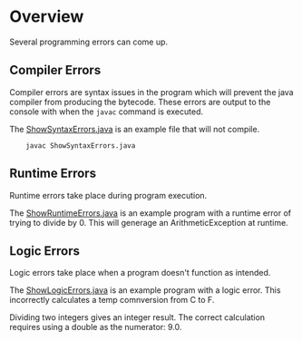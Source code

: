 # Overview

Several programming errors can come up.

## Compiler Errors

Compiler errors are syntax issues in the program which will prevent the java compiler from producing the bytecode.  These errors are output to the console with when the `javac` command is executed.

The [ShowSyntaxErrors.java](ShowSyntaxErrors.java) is an example file that will not compile.

````
    javac ShowSyntaxErrors.java
````

## Runtime Errors

Runtime errors take place during program execution.

The [ShowRuntimeErrors.java](ShowRuntimeErrors.java) is an example program with a runtime error of trying to divide by 0.  This will generage an ArithmeticException at runtime.

## Logic Errors

Logic errors take place when a program doesn't function as intended.  

The [ShowLogicErrors.java](ShowLogicErrors.java) is an example program with a logic error.  This incorrectly calculates a temp comnversion from C to F.

Dividing two integers gives an integer result.  The correct calculation requires using a double as the numerator: 9.0.